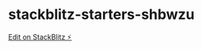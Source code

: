 # stackblitz-starters-shbwzu

[Edit on StackBlitz ⚡️](https://stackblitz.com/edit/stackblitz-starters-shbwzu)